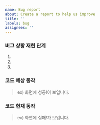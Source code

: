 ```yaml
---
name: Bug report
about: Create a report to help us improve
title: ''
labels: bug
assignees: ''
---
```


### 버그 상황 재현 단계

1. 
2.
3.

### 코드 예상 동작

> ex) 화면에 성공!이 보입니다.

### 코드 현재 동작

> ex) 화면에 실패!가 보입니다.
